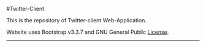 #Twitter-Client

This is the repository of Twitter-client Web-Application.

Website uses Bootstrap v3.3.7 and GNU General Public [License](https://github.com/omkar0496/twitter-client/blob/master/LICENSE).

---
